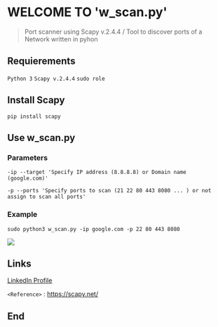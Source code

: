 # WELCOME TO 'w_scan.py'
> Port scanner using Scapy v.2.4.4 / Tool to discover ports of a Network written in pyhon

## Requierements
`Python 3`
`Scapy v.2.4.4`
`sudo role`

## Install Scapy
    pip install scapy

## Use w_scan.py
### Parameters
`-ip --target 'Specify IP address (8.8.8.8) or Domain name (google.com)'`

`-p --ports 'Specify ports to scan (21 22 80 443 8080 ... ) or not assign to scan all ports'`

### Example
    sudo python3 w_scan.py -ip google.com -p 22 80 443 8080

![](https://media.licdn.com/dms/image/C4E22AQG-P9XIadyvzA/feedshare-shrink_2048_1536/0/1658505602081?e=1678320000&v=beta&t=w4xjmQYvXil1lv6hb4QR5cTlHrdPXRrlxn2LK_G2jbQ)


## Links

[LinkedIn Profile](https://www.linkedin.com/in/walther-galan-vite-700932235/ "Perfil Linkdln")

`<Reference>` : <https://scapy.net/>

## End
